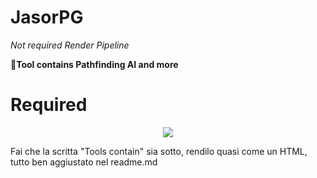# JasorPG

*Not required Render Pipeline*

**🔧Tool contains Pathfinding AI and more**

# Required 

<div align="center">
  <img src="https://img.shields.io/badge/unity-2020.3.48f1-brightgreen?style=flat-square&logo=unity&logoColor=white" style="max-width: 100%;" />
</div>

Fai che la scritta "Tools contain" sia sotto, rendilo quasi come un HTML, tutto ben aggiustato nel readme.md
